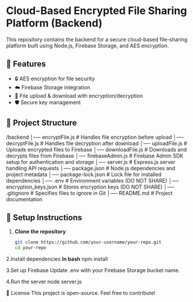 # Cloud-Based Encrypted File Sharing Platform (Backend)

This repository contains the backend for a secure cloud-based file-sharing platform built using Node.js, Firebase Storage, and AES encryption.

## 🚀 Features
- 🔒 AES encryption for file security
- ☁️ Firebase Storage integration
- 📂 File upload & download with encryption/decryption
- 🛡️ Secure key management

## 📁 Project Structure
/backend
│── encryptFile.js         # Handles file encryption before upload
│── decryptFile.js         # Handles file decryption after download
│── uploadFile.js          # Uploads encrypted files to Firebase
│── downloadFile.js        # Downloads and decrypts files from Firebase
│── firebaseAdmin.js       # Firebase Admin SDK setup for authentication and storage
│── server.js              # Express.js server handling API requests
│── package.json           # Node.js dependencies and project metadata
│── package-lock.json      # Lock file for installed dependencies
│── .env                   # Environment variables (DO NOT SHARE)
│── encryption_keys.json   # Stores encryption keys (DO NOT SHARE)
│── .gitignore             # Specifies files to ignore in Git
│── README.md              # Project documentation

## 🔧 Setup Instructions
1. **Clone the repository**
   ```sh
   git clone https://github.com/your-username/your-repo.git
   cd your-repo

2.Install dependencies
  **In bash**
  npm install

3.Set up Firebase
Update .env with your Firebase Storage bucket name.

4.Run the server
node server.js

📜 License
This project is open-source. Feel free to contribute!
